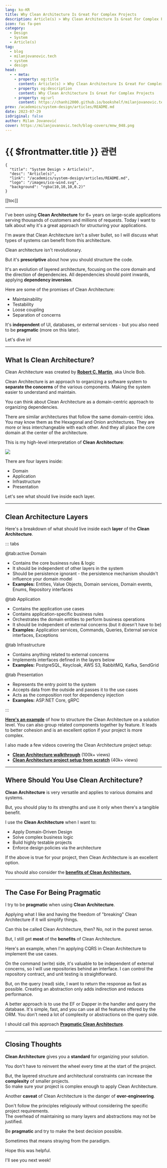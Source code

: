 ```yaml
---
lang: ko-KR
title: Why Clean Architecture Is Great For Complex Projects
description: Article(s) > Why Clean Architecture Is Great For Complex Projects
icon: fas fa-pen
category: 
  - Design
  - System
  - Article(s)
tag: 
  - blog
  - milanjovanovic.tech
  - system
  - design
head:
  - - meta:
    - property: og:title
      content: Article(s) > Why Clean Architecture Is Great For Complex Projects
    - property: og:description
      content: Why Clean Architecture Is Great For Complex Projects
    - property: og:url
      content: https://chanhi2000.github.io/bookshelf/milanjovanovic.tech/why-clean-architecture-is-great-for-complex-projects.html
prev: /academics/system-design/articles/README.md
date: 2023-07-29
isOriginal: false
author: Milan Jovanović
cover: https://milanjovanovic.tech/blog-covers/mnw_048.png
---
```


# {{ $frontmatter.title }} 관련

```component VPCard
{
  "title": "System Design > Article(s)",
  "desc": "Article(s)",
  "link": "/academics/system-design/articles/README.md",
  "logo": "/images/ico-wind.svg",
  "background": "rgba(10,10,10,0.2)"
}
```

[[toc]]

---

<SiteInfo
  name="Why Clean Architecture Is Great For Complex Projects"
  desc="I've been using Clean Architecture for 6+ years on large scale applications serving thousands of customers and millions of requests. Today I want to talk about why it's a great approach for structuring your applications. I'm aware that Clean Architecture isn't a silver bullet, so I will discuss what types of systems can benefit from this architecture. Clean architecture isn't revolutionary. But it's prescriptive about how you should structure the code. It's an evolution of the layered architecture, focusing on the core domain and the direction of dependencies. All dependencies should point inwards, applying dependency inversion."
  url="https://milanjovanovic.tech/blog/why-clean-architecture-is-great-for-complex-projects/"
  logo="https://milanjovanovic.tech/profile_favicon.png"
  preview="https://milanjovanovic.tech/blog-covers/mnw_048.png?imwidth=1920"/>

I've been using **Clean Architecture** for 6+ years on large-scale applications serving thousands of customers and millions of requests. Today I want to talk about why it's a great approach for structuring your applications.

I'm aware that Clean Architecture isn't a silver bullet, so I will discuss what types of systems can benefit from this architecture.

Clean architecture isn't revolutionary.

But it's **prescriptive** about how you should structure the code.

It's an evolution of layered architecture, focusing on the core domain and the direction of dependencies. All dependencies should point inwards, applying **dependency inversion**.

Here are some of the promises of Clean Architecture:

- Maintainability
- Testability
- Loose coupling
- Separation of concerns

It's **independent** of UI, databases, or external services - but you also need to be **pragmatic** (more on this later).

Let's dive in!

---

## What Is Clean Architecture?

Clean Architecture was created by [<FontIcon icon="fa-brands fa-wikipedia-w"/>**Robert C. Martin**](https://en.wikipedia.org/wiki/Robert_C._Martin), aka Uncle Bob.

Clean Architecture is an approach to organizing a software system to **separate the concerns** of the various components. Making the system easier to understand and maintain.

You can think about Clean Architecture as a domain-centric approach to organizing dependencies.

There are similar architectures that follow the same domain-centric idea. You may know them as the Hexagonal and Onion architectures. They are more or less interchangeable with each other. And they all place the core domain at the center of the architecture.

This is my high-level interpretation of **Clean Architecture**:

![](https://milanjovanovic.tech/blogs/mnw_048/clean_architecture.png?imwidth=3840)

There are four layers inside:

- Domain
- Application
- Infrastructure
- Presentation

Let's see what should live inside each layer.

---

## Clean Architecture Layers

Here's a breakdown of what should live inside each **layer** of the **Clean Architecture**.

::: tabs

@tab:active Domain

- Contains the core business rules & logic
- It should be independent of other layers in the system
- Should be persistence ignorant - the persistence mechanism shouldn't influence your domain model
- **Examples:** Entities, Value Objects, Domain services, Domain events, Enums, Repository interfaces

@tab Application

- Contains the application use cases
- Contains application-specific business rules
- Orchestrates the domain entities to perform business operations
- It should be independent of external concerns (but it doesn't have to be)
- **Examples:** Application services, Commands, Queries, External service interfaces, Exceptions

@tab Infrastructure

- Contains anything related to external concerns
- Implements interfaces defined in the layers below
- **Examples:** PostgreSQL, Keycloak, AWS S3, RabbitMQ, Kafka, SendGrid

@tab Presentation

- Represents the entry point to the system
- Accepts data from the outside and passes it to the use cases
- Acts as the composition root for dependency injection
- **Examples:** ASP.NET Core, gRPC

:::

[**Here's an example**](/milanjovanovic.tech/clean-architecture-folder-structure.md) of how to structure the Clean Architecture on a solution level.
You can also group related components together by feature.
It leads to better cohesion and is an excellent option if your project is more complex.

I also made a few videos covering the Clean Architecture project setup:

- [<FontIcon icon="fa-brands fa-youtube"/>**Clean Architecture walkthrough**](https://youtu.be/tLk4pZZtiDY) (100k+ views)
- [<FontIcon icon="fa-brands fa-youtube"/>**Clean Architecture project setup from scratch**](https://youtu.be/fe4iuaoxGbA) (40k+ views)

<VidStack src="youtube/tLk4pZZtiDY" />
<VidStack src="youtube/fe4iuaoxGbA" />

---

## Where Should You Use Clean Architecture?

**Clean Architecture** is very versatile and applies to various domains and systems.

But, you should play to its strengths and use it only when there's a tangible benefit.

I use the **Clean Architecture** when I want to:

- Apply Domain-Driven Design
- Solve complex business logic
- Build highly testable projects
- Enforce design policies via the architecture

If the above is true for your project, then Clean Architecture is an excellent option.

You should also consider the [**benefits of Clean Architecture.**](/milanjovanovic.tech/clean-architecture-and-the-benefits-of-structured-software-design.md)

---

## The Case For Being Pragmatic

I try to be **pragmatic** when using **Clean Architecture**.

Applying what I like and having the freedom of "breaking" Clean Architecture if it will simplify things.

Can this be called Clean Architecture, then? No, not in the purest sense.

But, I still get **most** of the **benefits** of Clean Architecture.

Here's an example, when I'm applying CQRS in Clean Architecture to implement the use cases.

On the command (write) side, it's valuable to be independent of external concerns, so I will use repositories behind an interface. I can control the repository contract, and unit testing is straightforward.

But, on the query (read) side, I want to return the response as fast as possible. Creating an abstraction only adds indirection and reduces performance.

A better approach is to use the EF or Dapper in the handler and query the database. It's simple, fast, and you can use all the features offered by the ORM. You don't need a lot of complexity or abstractions on the query side.

I should call this approach [**Pragmatic Clean Architecture**](/milanjovanovic.tech/pragmatic-clean-architecture/README.md).

---

## Closing Thoughts

**Clean Architecture** gives you a **standard** for organizing your solution.

You don't have to reinvent the wheel every time at the start of the project.

But, the layered structure and architectural constraints can increase the **complexity** of smaller projects.<br/>So make sure your project is complex enough to apply Clean Architecture.

Another **caveat** of Clean Architecture is the danger of **over-engineering**.

Don't follow the principles religiously without considering the specific project requirements.<br/>The overhead of maintaining so many layers and abstractions may not be justified.

Be **pragmatic** and try to make the best decision possible.

Sometimes that means straying from the paradigm.

Hope this was helpful.

I'll see you next week!

